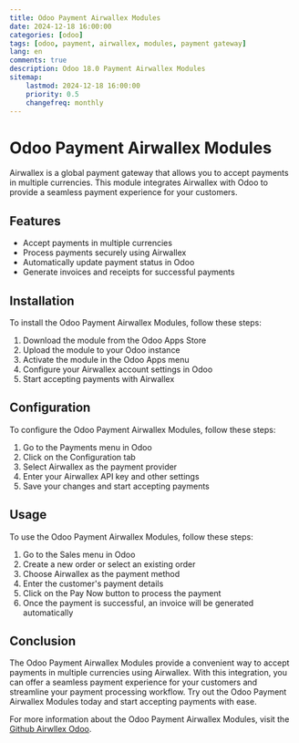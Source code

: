 ```yaml
---
title: Odoo Payment Airwallex Modules
date: 2024-12-18 16:00:00
categories: [odoo]
tags: [odoo, payment, airwallex, modules, payment gateway]
lang: en
comments: true
description: Odoo 18.0 Payment Airwallex Modules
sitemap: 
    lastmod: 2024-12-18 16:00:00
    priority: 0.5
    changefreq: monthly
---
```


# Odoo Payment Airwallex Modules

Airwallex is a global payment gateway that allows you to accept payments in multiple currencies. This module integrates Airwallex with Odoo to provide a seamless payment experience for your customers.

## Features

- Accept payments in multiple currencies
- Process payments securely using Airwallex
- Automatically update payment status in Odoo
- Generate invoices and receipts for successful payments

## Installation

To install the Odoo Payment Airwallex Modules, follow these steps:

1. Download the module from the Odoo Apps Store
2. Upload the module to your Odoo instance
3. Activate the module in the Odoo Apps menu
4. Configure your Airwallex account settings in Odoo
5. Start accepting payments with Airwallex

## Configuration

To configure the Odoo Payment Airwallex Modules, follow these steps:

1. Go to the Payments menu in Odoo
2. Click on the Configuration tab
3. Select Airwallex as the payment provider
4. Enter your Airwallex API key and other settings
5. Save your changes and start accepting payments

## Usage

To use the Odoo Payment Airwallex Modules, follow these steps:

1. Go to the Sales menu in Odoo
2. Create a new order or select an existing order
3. Choose Airwallex as the payment method
4. Enter the customer's payment details
5. Click on the Pay Now button to process the payment
6. Once the payment is successful, an invoice will be generated automatically

## Conclusion

The Odoo Payment Airwallex Modules provide a convenient way to accept payments in multiple currencies using Airwallex. With this integration, you can offer a seamless payment experience for your customers and streamline your payment processing workflow. Try out the Odoo Payment Airwallex Modules today and start accepting payments with ease.

For more information about the Odoo Payment Airwallex Modules, visit the [Github Airwllex Odoo](https://github.com/xxl4/payment_airwallex).
```

